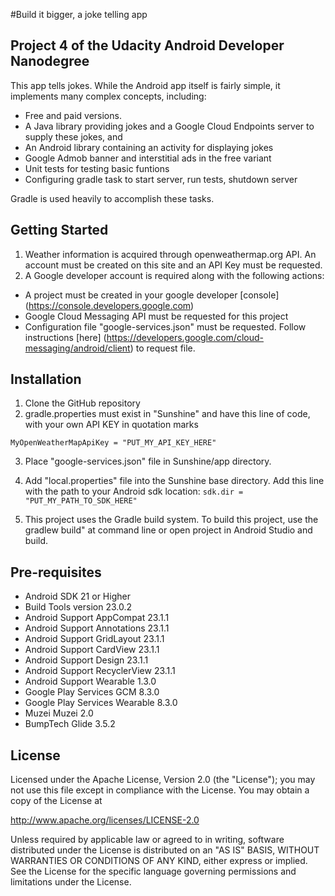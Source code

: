 #Build it bigger, a joke telling app
## Project 4 of the Udacity Android Developer Nanodegree

This app tells jokes. While the Android app itself is fairly simple, it implements many complex concepts, including:
* Free and paid versions. 
* A Java library providing jokes and a Google Cloud Endpoints server to supply these jokes, and 
* An Android library containing an activity for displaying jokes 
* Google Admob banner and interstitial ads in the free variant
* Unit tests for testing basic funtions
* Configuring gradle task to start server, run tests, shutdown server

Gradle is used heavily to accomplish these tasks.

Getting Started
-------------
1. Weather information is acquired through openweathermap.org API. An account must be created on this site and an API Key must be requested.
2. A Google developer account is required along with the following actions:
  * A project must be created in your google developer [console] (https://console.developers.google.com)
  * Google Cloud Messaging API must be requested for this project
  * Configuration file "google-services.json" must be requested.  Follow instructions [here] (https://developers.google.com/cloud-messaging/android/client) to request file.

Installation
------------
1. Clone the GitHub repository
2. gradle.properties must exist in "Sunshine" and have this line of code, with your own API KEY in quotation marks

 ```MyOpenWeatherMapApiKey = "PUT_MY_API_KEY_HERE"```

3. Place "google-services.json" file in Sunshine/app directory.
4. Add "local.properties" file into the Sunshine base directory.  Add this line with the path to your Android sdk location:
 ```sdk.dir = "PUT_MY_PATH_TO_SDK_HERE"```

5. This project uses the Gradle build system.  To build this project, use the gradlew build" at command line or open project in Android Studio and build.  

Pre-requisites
--------------
* Android SDK 21 or Higher
* Build Tools version 23.0.2
* Android Support AppCompat 23.1.1
* Android Support Annotations 23.1.1
* Android Support GridLayout 23.1.1
* Android Support CardView 23.1.1
* Android Support Design 23.1.1
* Android Support RecyclerView 23.1.1
* Android Support Wearable 1.3.0
* Google Play Services GCM 8.3.0
* Google Play Services Wearable 8.3.0
* Muzei Muzei 2.0
* BumpTech Glide 3.5.2

License
-------
Licensed under the Apache License, Version 2.0 (the "License");
you may not use this file except in compliance with the License.
You may obtain a copy of the License at

http://www.apache.org/licenses/LICENSE-2.0

Unless required by applicable law or agreed to in writing, software
distributed under the License is distributed on an "AS IS" BASIS, WITHOUT
WARRANTIES OR CONDITIONS OF ANY KIND, either express or implied.  See the
License for the specific language governing permissions and limitations under
the License.

